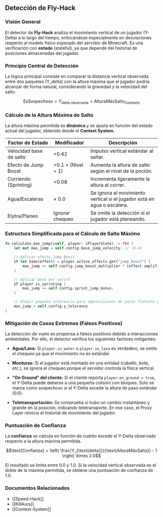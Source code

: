 ## Detección de Fly-Hack

### Visión General

El detector de **Fly-Hack** analiza el movimiento vertical de un jugador (Y-Delta) a lo largo del tiempo, enfocándose especialmente en desviaciones respecto al modelo físico esperado del servidor de Minecraft. Es una verificación con **estado** (stateful), ya que depende del historial de posiciones almacenadas del jugador.

### Principio Central de Detección

La lógica principal consiste en comparar la distancia vertical observada entre dos paquetes (Y_delta) con la altura máxima que el jugador podría alcanzar de forma natural, considerando la gravedad y la velocidad del salto.

$$\text{EsSospechoso} = Y_{\text{delta observada}} > \text{AlturaMáxSalto}_{\text{Contexto}}$$

### Cálculo de la Altura Máxima de Salto

La altura máxima permitida es **dinámica** y se ajusta en función del estado actual del jugador, obtenido desde el **Context System**.

|Factor de Estado|Modificador|Descripción|
|---|---|---|
|Velocidad base de salto|+0.42|Impulso vertical estándar al saltar.|
|Efecto de Jump Boost|+0.1 × (Nivel + 1)|Aumenta la altura de salto según el nivel de la poción.|
|Corriendo (Sprinting)|+0.08|Incrementa ligeramente la altura al correr.|
|Agua/Escaleras|× 0.0|Se ignora el movimiento vertical si el jugador está en agua o escalera.|
|Elytra/Planeo|Ignorar chequeo|Se omite la detección si el jugador está planeando.|

### Estructura Simplificada para el Cálculo de Salto Máximo

```rust
fn calculate_max_jump(&self, player: &PlayerState) -> f64 {
    let mut max_jump = self.config.base_jump_velocity; // ~0.42

    // Aplicar efecto Jump Boost
    if let Some(effect) = player.active_effects.get("jump_boost") {
        max_jump += self.config.jump_boost_multiplier * (effect.amplifier as f64 + 1.0);
    }

    // Aplicar bono por sprint
    if player.is_sprinting {
        max_jump += self.config.sprint_jump_bonus;
    }

    // Añadir pequeña tolerancia para imprecisiones de punto flotante y latencia
    max_jump + self.config.y_tolerance
}
```

### Mitigación de Casos Extremos (Falsos Positivos)

La detección de vuelo es propensa a falsos positivos debido a interacciones ambientales. Por ello, el detector verifica los siguientes factores mitigantes:

- **Agua/Lava:** Si `player.in_water` o `player.in_lava` es verdadero, se omite el chequeo ya que el movimiento no es estándar.
    
- **Monturas:** Si el jugador está montado en una entidad (caballo, bote, etc.), se ignora el chequeo porque el servidor controla la física vertical.
    
- **"On Ground" del cliente:** Si el cliente reporta `player.on_ground = true`, el Y-Delta puede deberse a una pequeña colisión con bloques. Solo se marca como sospechoso si el Y-Delta excede la altura de paso estándar (0.6).
    
- **Teletransportación:** Se comprueba si hubo un cambio instantáneo y grande en la posición, indicando teletransporte. En ese caso, el Proxy Layer reinicia el historial de movimiento del jugador.
    

### Puntuación de Confianza

La **confianza** se calcula en función de cuánto excede el Y-Delta observado respecto a la altura máxima permitida.

$$\text{Confianza} = \left( \frac{Y_{\text{delta}}}{\text{AlturaMáxSalto}} - 1 \right) \times 2.0$$

El resultado se limita entre $0.0$ y $1.0$. Si la velocidad vertical observada es el doble de la máxima permitida, se obtiene una puntuación de confianza de $1.0$.

### Documentos Relacionados

- [[Speed-Hack]]
- [[KillAura]]
- [[Context-System]] 